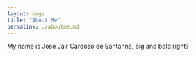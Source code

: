 ```yaml
---
layout: page
title: "About Me"
permalink: ./aboutme.md
---
```

My name is José Jair Cardoso de Santanna, big and bold right?
